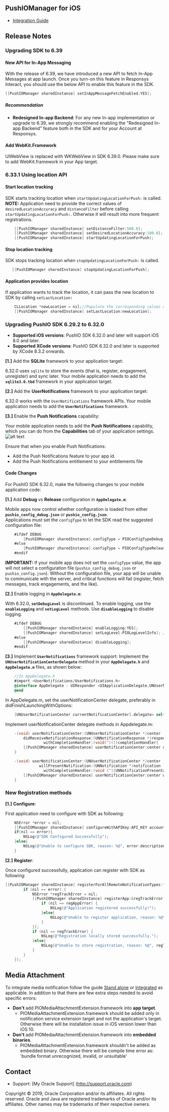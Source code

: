 ## PushIOManager for iOS

* [Integration Guide](https://docs.oracle.com/cloud/latest/marketingcs_gs/OMCFB/)


## Release Notes
### Upgrading SDK to 6.39

#### New API for In-App Messaging
With the release of 6.39, we have introduced a new API to fetch In-App Messages at app launch. Once you turn-on this feature in Responsys Interact, you should use the below API to enable this feature in the SDK. 

```objective-c
[[PushIOManager sharedInstance] setInAppMessageFetchEnabled:YES];
```
##### Recommendation
* **Redesigned In-app Backend**: For any new In-app implementation or upgrade to 6.39, we strongly recommend enabling the "Redesigned In-app Backend” feature both in the SDK and for your Account at Responsys.

#### Add WebKit.Framework
UIWebView is replaced with WKWebView in SDK 6.39.0. Please make sure to add WebKit.framework in your App target.


### 6.33.1 Using location API

#### Start location tracking

SDK starts tracking location when `startUpdatingLocationForPush:` is called.
**NOTE:** Application need to provide the correct values of `desiredLocationAccuracy` and `distanceFilter` before calling `startUpdatingLocationForPush:`. Otherwise it will result into more frequent registrations.

```objective-c
    [[PushIOManager sharedInstance] setDistanceFilter:500.0];
    [[PushIOManager sharedInstance] setDesiredLocationAccuracy:100.0];
    [[PushIOManager sharedInstance] startUpdatingLocationForPush];
```

#### Stop location tracking

SDK stops tracking location when `stopUpdatingLocationForPush:` is called.

```objective-c
   [[PushIOManager sharedInstance] stopUpdatingLocationForPush];
```

#### Application provides location

If application wants to track the location, it can pass the new location to SDK by calling `setLastLocation:`

```objective-c
    CLLocation *newLocation = nil;//Populate the corresponding values of new CLLocation instance
    [[PushIOManager sharedInstance] setLastLocation:newLocation];
```


### Upgrading PushIO SDK 6.29.2 to 6.32.0

* **Supported iOS versions**: PushIO SDK 6.32.0 and later will support iOS 8.0 and later.
*  **Supported XCode versions**: PushIO SDK 6.32.0 and later is supported by XCode 8.3.2 onwards.

**[1.]** Add the **SQLite** framework to your application target:
   
6.32.0 uses `sqlite` to store the events (that is, register, engagement, unregister) and sync later. Your mobile application needs to add the **`sqlite3.0.tbd`** framework in your application target.

**[2.]** Add the **UserNotifications** framework to your application target:
   
6.32.0 works with the `UserNotifications` framework APIs.  Your mobile application needs to add the **`UserNotifications`** framework.

**[3.]** Enable the **Push Notifications** capability:

Your mobile application needs to add the **Push Notifications** capability, which you can do from the **Capabilities** tab of your application settings.  ![alt text](https://raw.githubusercontent.com/pushio/PushIOManager_iOS/master/NotificationCapabilities.png "Application Capabilities")
   
Ensure that when you enable Push Notifications:

* Add the Push Notifications feature to your app id.
* Add the Push Notifications entitlement to your entitlements file

#### Code Changes
For PushIO SDK 6.32.0, make the following changes to your mobile application code:

**[1.]** Add **Debug** vs **Release** configuration in **`AppDelegate.m`**:

Mobile apps now control whether configuration is loaded from either **`pushio_config_debug.json`** or **`pushio_config.json`**.  
Applications must set the `configType` to let the SDK read the suggested configuration file:
    
```objective-c
    #ifdef DEBUG
        [PushIOManager sharedInstance].configType = PIOConfigTypeDebug; //load pushio_config_debug.json
    #else
        [PushIOManager sharedInstance].configType = PIOConfigTypeRelease; //load pushio_config.json
    #endif
```

**IMPORTANT:** If your mobile app does not set the `configType` value, the app will _not_ select a configuration file (`pushio_config_debug.json` or `pushio_config.json`). Without the configuration file, your app will be unable to communicate with the server, and critical functions will fail (register, fetch messages, track engagements, and the like).

**[2.]** Enable logging in **`AppDelegate.m`**:

With 6.32.0, **`setDebugLevel`** is discontinued.  To enable logging, use the **`enableLogging`** and **`setLogLevel`** methods.  Use **`disableLogging`** to disable logging.

```objective-c
    #ifdef DEBUG
        [[PushIOManager sharedInstance] enableLogging:YES];
        [[PushIOManager sharedInstance] setLogLevel:PIOLogLevelInfo]; //PIOLogLevelWarn or PIOLogLevelError
    #else
        [[PushIOManager sharedInstance] disableLogging];
    #endif
```

**[3.]** Implement **`UserNotifications`** framework support:
Implement the **`UNUserNotificationCenterDelegate`** method in your **`AppDelegate.h`** and **`AppDelegate.m`** files, as shown below:
  
```objective-c
    //In AppDelegate.h
    #import <UserNotifications/UserNotifications.h>
    @interface AppDelegate : UIResponder <UIApplicationDelegate,UNUserNotificationCenterDelegate>
    @end
```

In AppDelegate.m, set the userNotificationCenter delegate, preferably in didFinishLaunchingWithOptions:

```objective-c
    [UNUserNotificationCenter currentNotificationCenter].delegate= self;
```

Implement userNotificationCenter delegate methods in Appdelegate.m:    
    
```objective-c
    -(void) userNotificationCenter:(UNUserNotificationCenter *)center
        didReceiveNotificationResponse:(UNNotificationResponse *)response
                 withCompletionHandler:(void(^)())completionHandler{
        [[PushIOManager sharedInstance] userNotificationCenter:center didReceiveNotificationResponse:response withCompletionHandler:completionHandler];
    }

    -(void) userNotificationCenter:(UNUserNotificationCenter *)center
               willPresentNotification:(UNNotification *)notification
                 withCompletionHandler:(void (^)(UNNotificationPresentationOptions options))completionHandler{
        [[PushIOManager sharedInstance] userNotificationCenter:center willPresentNotification:notification withCompletionHandler:completionHandler];
    }
```

### New Registration methods

**[1.]** **Configure**:

First application need to configure with SDK as following:

```objective-c
    NSError *error = nil;
    [[PushIOManager sharedInstance] configureWithAPIKey:API_KEY accountToken:ACCOUNT_TOKEN error:&error];
    if(nil == error){
        NSLog(@"SDK Configured Successfully");
    }else{
        NSLog(@"Unable to configure SDK, reason: %@", error.description);
    }
```

**[2.]** **Register**:

Once configured successfully, application can register with SDK as following:

```objective-c
[[PushIOManager sharedInstance] registerForAllRemoteNotificationTypes:^(NSError *error, NSString *deviceToken) {
        if (nil == error) {
            NSError *regTrackError = nil;
            [[PushIOManager sharedInstance] registerApp:&regTrackError completionHandler:^(NSError *regAppError, NSString *response) {
                if (nil == regAppError) {
                    NSLog(@"Application registered successfully!");
                }else{
                    NSLog(@"Unable to register application, reason: %@", regAppError.description);
                }
            }];
            if (nil == regTrackError) {
                NSLog(@"Registration locally stored successfully.");
            }else{
                NSLog(@"Unable to store registration, reason: %@", regTrackError.description);
            }
        }
    }];
```

## Media Attachment

To integrate media notification follow the guide [Stand alone](http://docs.oracle.com/cloud/latest/marketingcs_gs/OMCFA/ios/media-attachments/) or [Integrated](http://docs.oracle.com/cloud/latest/marketingcs_gs/OMCFB/ios/media-attachments/) as applicable. In addition to that there are few extra steps needed to avoid specific errors:

* **Don't** add PIOMediaAttachmentExtension.framework into **app target**.
    - PIOMediaAttachmentExtension.framework should be added only in notification service extension target and not the application's target. Otherwise there will be installation issue in iOS version lower than iOS 10.
* **Don't** add PIOMediaAttachmentExtension.framework into **embedded binaries**.
    - PIOMediaAttachmentExtension.framework shouldn't be added as embedded binary. Otherwise there will be compile time error as: 'bundle format unrecognized, invalid, or unsuitable'


## Contact
* Support: [My Oracle Support] (http://support.oracle.com)

Copyright © 2019, Oracle Corporation and/or its affiliates. All rights reserved. Oracle and Java are registered trademarks of Oracle and/or its affiliates. Other names may be trademarks of their respective owners.
